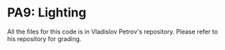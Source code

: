 # PA9: Lighting

All the files for this code is in Vladislov Petrov's repository.
Please refer to his repository for grading.
